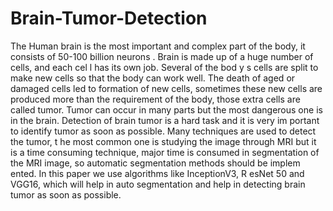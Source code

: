 # Brain-Tumor-Detection
The Human brain is the most important and complex part of the body, it consists
of 50-100 billion neurons . Brain is made up of a huge number of cells, and each
cel l has its own job. Several of the bod y s cells are split to make new cells so that
the body can work well. The death of aged or damaged cells led to formation of
new cells, sometimes these new cells are produced more than the requirement of
the body, those extra cells are called tumor. Tumor can occur in many parts but
the most dangerous one is in the brain. Detection of brain tumor is a hard task and
it is very im portant to identify tumor as soon as possible. Many techniques are
used to detect the tumor, t he most common one is studying the image through
MRI but it is a time consuming technique, major time is consumed in
segmentation of the MRI image, so automatic segmentation methods should be
implem ented. In this paper we use algorithms like InceptionV3, R esNet 50 and
VGG16, which will help in auto segmentation and help in detecting brain tumor
as soon as possible.
